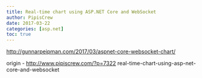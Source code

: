 ```yaml
---
title: Real-time chart using ASP.NET Core and WebSocket
author: PipisCrew
date: 2017-03-22
categories: [asp.net]
toc: true
---
```


http://gunnarpeipman.com/2017/03/aspnet-core-websocket-chart/

origin - http://www.pipiscrew.com/?p=7322 real-time-chart-using-asp-net-core-and-websocket